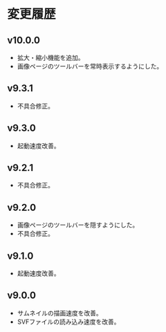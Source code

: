 # 変更履歴

## v10.0.0
* 拡大・縮小機能を追加。
* 画像ページのツールバーを常時表示するようにした。

## v9.3.1
* 不具合修正。

## v9.3.0
* 起動速度改善。

## v9.2.1
* 不具合修正。

## v9.2.0
* 画像ページのツールバーを隠すようにした。
* 不具合修正。

## v9.1.0
* 起動速度改善。

## v9.0.0
* サムネイルの描画速度を改善。
* SVFファイルの読み込み速度を改善。
